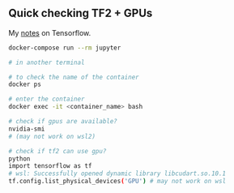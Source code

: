 ## Quick checking TF2 + GPUs

My [notes](https://dinhanhthi.com/tags#tensorflow) on Tensorflow.

``` bash
docker-compose run --rm jupyter

# in another terminal

# to check the name of the container
docker ps

# enter the container
docker exec -it <container_name> bash

# check if gpus are available?
nvidia-smi 
# (may not work on wsl2)

# check if tf2 can use gpu?
python
import tensorflow as tf
# wsl: Successfully opened dynamic library libcudart.so.10.1
tf.config.list_physical_devices('GPU') # may not work on wsl
```
